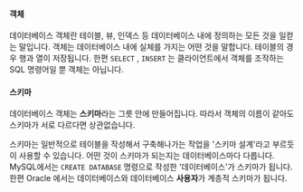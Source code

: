
#### 객체

데이터베이스 객체란 테이블, 뷰, 인덱스 등 데이터베이스 내에 정의하는 모든 것을 일컫는 말입니다. 객체는 데이터베이스 내에 실체를 가지는 어떤 것을 말합니다. 테이블의 경우 행과 열이 저장됩니다. 한편 `SELECT` , `INSERT` 는 클라이언트에서 객체를 조작하는 SQL 명령어일 뿐 객체는 아닙니다.

#### 스키마

데이터베이스 객체는 **스키마**라는 그릇 안에 만들어집니다. 따라서 객체의 이름이 같아도 스키마가 서로 다르다면 상관없습니다.

스키마는 일반적으로 테이블을 작성해서 구축해나가는 작업을 '스키마 설계'라고 부르듯이 사용할 수 있습니다. 어떤 것이 스키마가 되는지는 데이터베이스마다 다릅니다. MySQL에서는 `CREATE DATABASE` 명령으로 작성한 '데이터베이스'가 스키마가 됩니다. 한편 Oracle 에서는 데이터베이스와 데이터베이스 **사용자**가 계층적 스키마가 됩니다.